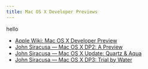 ```yaml
---
title: Mac OS X Developer Previews
---
```


hello

- [Apple Wiki: Mac OS X Developer Preview](https://apple.fandom.com/wiki/Mac_OS_X_Developer_Preview)
- [John Siracusa — Mac OS X DP2: A Preview](https://archive.arstechnica.com/reviews/4q99/macos-x-dp2/m-macos-x-dp2-1.html)
- [John Siracusa — Mac OS X Update: Quartz & Aqua](https://archive.arstechnica.com/reviews/1q00/macos-x-gui/macos-x-gui-1.html)
- [John Siracusa — Mac OS X DP3: Trial by Water](https://archive.arstechnica.com/reviews/1q00/macos-x-dp3/macos-x-dp3-1.html)

